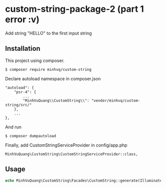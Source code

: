 # custom-string-package-2 (part 1 error :v)
Add string "HELLO" to the first input string

## Installation
This project using composer.
```
$ composer require minhvq/custom-string
```
Declare autoload namespace in composer.json
```
"autoload": {
    "psr-4": {
        ...
        "MinhVuQuang\\CustomString\\": "vendor/minhvq/custom-string/src/"
    },
    ...
},
```
And run
```
$ composer dumpautoload 
```
Finally, add CustomStringServiceProvider in config/app.php
```
MinhVuQuang\CustomString\CustomStringServiceProvider::class,
```

## Usage
```php
echo MinhVuQuang\CustomString\Facades\CustomString::generate(Illuminate\Support\Str::random(40));
```
